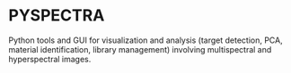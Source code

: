 # PYSPECTRA
Python tools and GUI for visualization and analysis (target detection, PCA, material identification, library management) involving multispectral and hyperspectral images.
